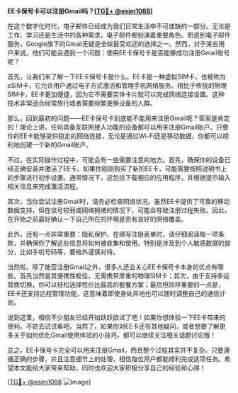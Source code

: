 **EE卡保号卡可以注册Gmail吗？[[TG💪+ @esim1088](https://t.me/s/esim1088)]**

在这个数字化时代，电子邮件已经成为我们日常生活中不可或缺的一部分。无论是工作、学习还是生活中的各种需求，电子邮件都扮演着重要角色。而说到电子邮件服务，Google旗下的Gmail无疑是全球最受欢迎的选择之一。然而，对于某些用户来说，他们可能会遇到一个问题：使用EE卡保号卡是否能够成功注册Gmail账号呢？

首先，让我们来了解一下EE卡保号卡是什么。EE卡是一种虚拟SIM卡，也被称为eSIM卡，它允许用户通过电子方式激活和管理手机网络服务。相比于传统的物理SIM卡，EE卡更加便捷，因为它不需要实体卡片就可以完成网络连接设置。这种技术非常适合经常旅行或者需要频繁更换设备的人群。

那么，回到最初的问题——EE卡保号卡到底能不能用来注册Gmail呢？答案是肯定的！理论上讲，任何具备互联网接入功能的设备都可以用来注册Gmail账户。只要你的EE卡能够提供稳定的网络连接，无论是通过Wi-Fi还是移动数据，你都可以顺利地创建一个新的Gmail账户。

不过，在实际操作过程中，可能会有一些需要注意的地方。首先，确保你的设备已经正确安装并激活了EE卡。如果你刚刚购买了新的EE卡，可能需要按照说明书上的步骤进行初步设置。通常情况下，这包括下载相应的应用程序，并根据提示输入相关信息来完成激活流程。

其次，当你尝试注册Gmail时，请务必检查网络状况。虽然EE卡提供了可靠的移动数据支持，但在信号较弱或网络拥堵的情况下，可能会导致注册过程失败。因此，在开始之前最好确认一下自己所在的环境是否有良好的网络覆盖。

此外，还有一点非常重要：隐私保护。在填写注册表单时，请仔细阅读每一项条款，并确保你了解这些信息将如何被收集和使用。特别是涉及到个人敏感数据的部分，比如手机号码等，要格外谨慎对待。

当然啦，除了能否注册Gmail之外，很多人还会关心EE卡保号卡本身的优点有哪些。首先当然是其便携性极佳，无需携带厚重的物理SIM卡；其次，由于支持多运营商切换，你可以轻松选择性价比最高的套餐方案；最后但同样重要的一点是，EE卡还支持远程管理功能，这意味着即使身处异地也可以随时调整自己的通信计划。

说到这里，相信不少朋友已经开始跃跃欲试了吧！如果你想体验一下EE卡带来的便利，不妨去试试看吧。当然了，如果你对EE卡还有其他疑问，或者想要了解更多关于如何优化Gmail使用体验的小技巧，都可以继续关注相关话题讨论哦！

总之，EE卡保号卡完全可以用来注册Gmail，而且整个过程其实并不复杂。只要遵循正确的步骤，并且注意细节上的处理，相信每位用户都能顺利完成这项任务。希望本文能给大家带来帮助，同时也欢迎大家积极分享自己的经验和心得！

[[TG💪+ @esim1088](https://t.me/s/esim1088) ![Image](https://i.postimg.cc/4NQfJmqS/Snipaste-2025-05-13-00-14-12.png)]
